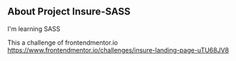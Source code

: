 ## About Project Insure-SASS

I'm learning SASS 

This a challenge of frontendmentor.io https://www.frontendmentor.io/challenges/insure-landing-page-uTU68JV8